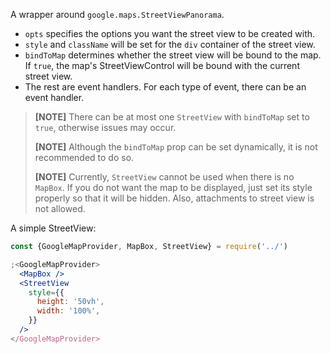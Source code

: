 A wrapper around `google.maps.StreetViewPanorama`.

- `opts` specifies the options you want the street view to be created with.
- `style` and `className` will be set for the `div` container of the street
  view.
- `bindToMap` determines whether the street view will be bound to the map. If
  `true`, the map's StreetViewControl will be bound with the current street
  view.
- The rest are event handlers. For each type of event, there can be an event
  handler.

> **[NOTE]** There can be at most one `StreetView` with `bindToMap` set to
> `true`, otherwise issues may occur.
>
> **[NOTE]** Although the `bindToMap` prop can be set dynamically, it is not
> recommended to do so.
>
> **[NOTE]** Currently, `StreetView` cannot be used when there is no `MapBox`.
> If you do not want the map to be displayed, just set its style properly so
> that it will be hidden. Also, attachments to street view is not allowed.

A simple StreetView:

```jsx
const {GoogleMapProvider, MapBox, StreetView} = require('../')

;<GoogleMapProvider>
  <MapBox />
  <StreetView
    style={{
      height: '50vh',
      width: '100%',
    }}
  />
</GoogleMapProvider>
```
